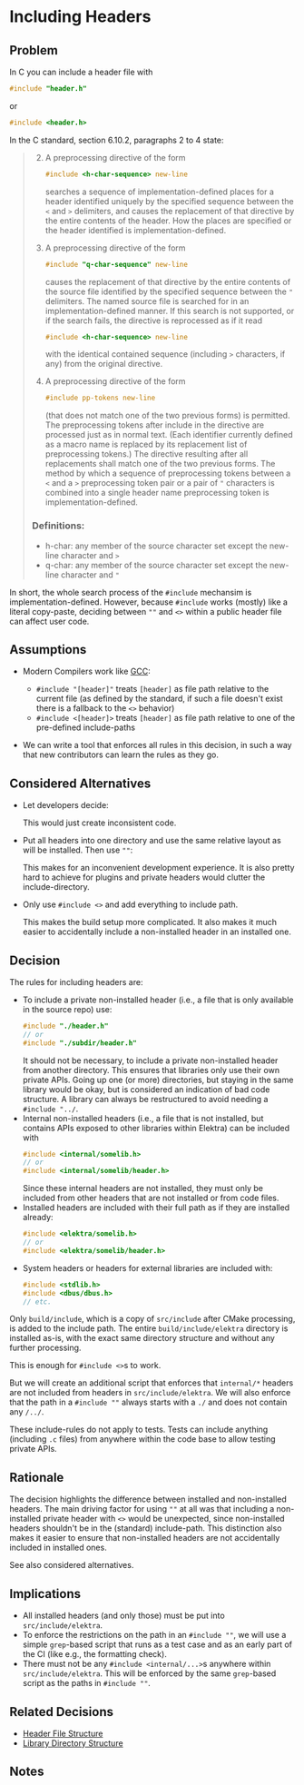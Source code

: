 # Including Headers

## Problem

In C you can include a header file with

```c
#include "header.h"
```

or

```c
#include <header.h>
```

In the C standard, section 6.10.2, paragraphs 2 to 4 state:

> 2. A preprocessing directive of the form
>
>    ```c
>    #include <h-char-sequence> new-line
>    ```
>
>    searches a sequence of implementation-defined places for a header identified uniquely by the specified sequence between the `<` and `>` delimiters, and causes the replacement of that directive by the entire contents of the header. How the places are specified or the header identified is implementation-defined.
>
> 3. A preprocessing directive of the form
>
>    ```c
>    #include "q-char-sequence" new-line
>    ```
>
>    causes the replacement of that directive by the entire contents of the source file identified by the specified sequence between the `"` delimiters. The named source file is searched for in an implementation-defined manner. If this search is not supported, or if the search fails, the directive is reprocessed as if it read
>
>    ```c
>    #include <h-char-sequence> new-line
>    ```
>
>    with the identical contained sequence (including `>` characters, if any) from the original directive.
>
> 4. A preprocessing directive of the form
>
>    ```c
>    #include pp-tokens new-line
>    ```
>
>    (that does not match one of the two previous forms) is permitted. The preprocessing tokens after include in the directive are processed just as in normal text. (Each identifier currently defined as a macro name is replaced by its replacement list of preprocessing tokens.) The directive resulting after all replacements shall match one of the two previous forms. The method by which a sequence of preprocessing tokens between a `<` and a `>` preprocessing token pair or a pair of `"` characters is combined into a single header name preprocessing token is implementation-defined.
>
> ### Definitions:
>
> - h-char: any member of the source character set except the new-line character and `>`
> - q-char: any member of the source character set except the new-line character and `"`

In short, the whole search process of the `#include` mechansim is implementation-defined.
However, because `#include` works (mostly) like a literal copy-paste, deciding between `""` and `<>` within a public header file can affect user code.

## Assumptions

- Modern Compilers work like [GCC](https://gcc.gnu.org/onlinedocs/cpp/Search-Path.html):

  - `#include "[header]"` treats `[header]` as file path relative to the current file (as defined by the standard, if such a file doesn't exist there is a fallback to the `<>` behavior)
  - `#include <[header]>` treats `[header]` as file path relative to one of the pre-defined include-paths

- We can write a tool that enforces all rules in this decision, in such a way that new contributors can learn the rules as they go.

## Considered Alternatives

- Let developers decide:

  This would just create inconsistent code.

- Put all headers into one directory and use the same relative layout as will be installed. Then use `""`:

  This makes for an inconvenient development experience.
  It is also pretty hard to achieve for plugins and private headers would clutter the include-directory.

- Only use `#include <>` and add everything to include path.

  This makes the build setup more complicated.
  It also makes it much easier to accidentally include a non-installed header in an installed one.

## Decision

The rules for including headers are:

- To include a private non-installed header (i.e., a file that is only available in the source repo) use:
  ```c
  #include "./header.h"
  // or
  #include "./subdir/header.h"
  ```
  It should not be necessary, to include a private non-installed header from another directory.
  This ensures that libraries only use their own private APIs.
  Going up one (or more) directories, but staying in the same library would be okay, but is considered an indication of bad code structure.
  A library can always be restructured to avoid needing a `#include "../`.
- Internal non-installed headers (i.e., a file that is not installed, but contains APIs exposed to other libraries within Elektra) can be included with
  ```c
  #include <internal/somelib.h>
  // or
  #include <internal/somelib/header.h>
  ```
  Since these internal headers are not installed, they must only be included from other headers that are not installed or from code files.
- Installed headers are included with their full path as if they are installed already:
  ```c
  #include <elektra/somelib.h>
  // or
  #include <elektra/somelib/header.h>
  ```
- System headers or headers for external libraries are included with:
  ```c
  #include <stdlib.h>
  #include <dbus/dbus.h>
  // etc.
  ```

Only `build/include`, which is a copy of `src/include` after CMake processing, is added to the include path.
The entire `build/include/elektra` directory is installed as-is, with the exact same directory structure and without any further processing.

This is enough for `#include <>`s to work.

But we will create an additional script that enforces that `internal/*` headers are not included from headers in `src/include/elektra`.
We will also enforce that the path in a `#include ""` always starts with a `./` and does not contain any `/../`.

These include-rules do not apply to tests.
Tests can include anything (including `.c` files) from anywhere within the code base to allow testing private APIs.

## Rationale

The decision highlights the difference between installed and non-installed headers.
The main driving factor for using `""` at all was that including a non-installed private header with `<>` would be unexpected, since non-installed headers shouldn't be in the (standard) include-path.
This distinction also makes it easier to ensure that non-installed headers are not accidentally included in installed ones.

See also considered alternatives.

## Implications

- All installed headers (and only those) must be put into `src/include/elektra`.
- To enforce the restrictions on the path in an `#include ""`, we will use a simple `grep`-based script that runs as a test case and as an early part of the CI (like e.g., the formatting check).
- There must not be any `#include <internal/...>`s anywhere within `src/include/elektra`.
  This will be enforced by the same `grep`-based script as the paths in `#include ""`.

## Related Decisions

- [Header File Structure](header_file_structure.md)
- [Library Directory Structure](library_directory_structure.md)

## Notes
